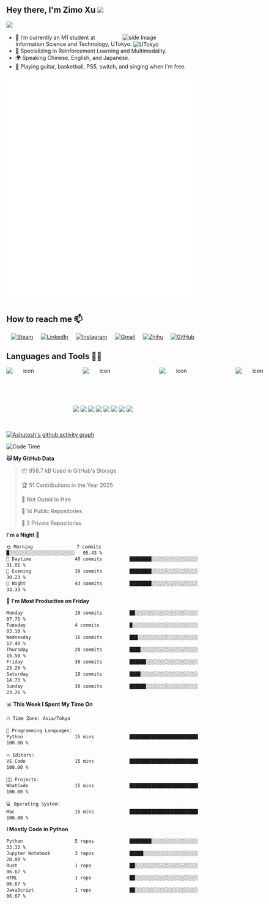 
  ## Hey there, I'm Zimo Xu  <img src="https://github.com/sciencepal/sciencepal/blob/master/assets/Hi.gif" width="29px">
  ![](https://komarev.com/ghpvc/?username=moviw&label=Profile%20Visits&color=blue&style=for-the-badge)
  
<img src="https://user-images.githubusercontent.com/74038190/225813708-98b745f2-7d22-48cf-9150-083f1b00d6c9.gif" alt="side Image" align="right" width="200" height="auto" />

  - 🔭 I’m currently an M1 student at Information Science and Technology, UTokyo. <img src="https://www.kindpng.com/picc/m/749-7498402_university-of-tokyo-logo-hd-png-download.png" alt="UTokyo" style="height: 20px; vertical-align: middle;">
  - 🌱 Specializing in Reinforcement Learning and Multimodality.
  - 🌍 Speaking Chinese, English, and Japanese.
  - 🥳 Playing guitar, basketball, PS5, switch, and singing when I'm free.


![](https://raw.githubusercontent.com/moviw/moviw/output/generated/overview.svg)
![](https://raw.githubusercontent.com/moviw/moviw/output/generated/languages.svg)

  ## How to reach me 📫 

  
<div style="display: flex; justify-content: center; gap: 20px;">
  <a href="https://steamcommunity.com/profiles/76561198339080756/" target="_blank">
    <img src="https://upload.wikimedia.org/wikipedia/commons/8/83/Steam_icon_logo.svg" width="40px" alt="Steam" />
  </a>
  <a href="https://www.linkedin.com/in/%E5%AD%90%E5%A2%A8-%E8%AE%B8-0571a5335/" target="_blank">
    <img src="https://img.icons8.com/color/48/000000/linkedin.png" width="40px" alt="LinkedIn" />
  </a>
  <a href="https://www.instagram.com/movix333/" target="_blank">
    <img src="https://img.icons8.com/fluent/48/000000/instagram-new.png" width="40px" alt="Instagram" />
  </a>
  <a href="mailto:xvzimo@gmail.com">
    <img src="https://img.icons8.com/?size=100&id=P7UIlhbpWzZm&format=png&color=000000" width="40px" alt="Gmail" />
  </a>
  <a href="https://www.zhihu.com/people/Movix333" target="_blank">
    <img src="https://img.icons8.com/?size=100&id=2Sk9rPFlL-fu&format=png&color=228BE6" width="40px" alt="Zhihu" />
  </a>
  <a href="https://github.com/Moviw" target="_blank">
    <img src="https://img.icons8.com/?size=100&id=52539&format=png&color=000000" width="40px" alt="GitHub" />
  </a>
</div>

  ## Languages and Tools 🧑‍💻

<div style="display: flex; margin: 0 auto; width: fit-content;" align="center">
  <img src="https://techstack-generator.vercel.app/python-icon.svg" alt="icon" width="100" style="width: 100px; height: 100px; margin-right: 100px; margin-bottom: 0px;" />
  <img src="https://techstack-generator.vercel.app/raspberrypi-icon.svg" alt="icon" width="100" style="width: 100px; height: 100px; margin-right: 100px; margin-bottom: 0px;" />
  <img src="https://techstack-generator.vercel.app/cpp-icon.svg" alt="icon" width="100" style="width: 100px; height: 100px; margin-right: 100px; margin-bottom: 0px;" />
  <img src="https://techstack-generator.vercel.app/js-icon.svg" alt="icon" width="100" style="width: 100px; height: 100px; margin-right: 100px; margin-bottom: 0px;" />
  <img src="https://techstack-generator.vercel.app/ts-icon.svg" alt="icon" width="100" style="width: 100px; height: 100px; margin-right: 100px; margin-bottom: 0px;" />
  <img src="https://techstack-generator.vercel.app/prettier-icon.svg" alt="icon" width="100" style="width: 100px; height: 100px; margin-right: 0px; margin-bottom: 0px;" />
</div>
  
<div align="center">
<img src="https://user-images.githubusercontent.com/74038190/212257468-1e9a91f1-b626-4baa-b15d-5c385dfa7ed2.gif" width="100">
<img src="https://user-images.githubusercontent.com/74038190/212257465-7ce8d493-cac5-494e-982a-5a9deb852c4b.gif" width="100">
<img src="https://user-images.githubusercontent.com/74038190/212257463-4d082cb4-7483-4eaf-bc25-6dde2628aabd.gif" width="100">
<img src="https://user-images.githubusercontent.com/74038190/212257460-738ff738-247f-4445-a718-cdd0ca76e2db.gif" width="100">
<img src="https://user-images.githubusercontent.com/74038190/212281775-b468df30-4edc-4bf8-a4ee-f52e1aaddc86.gif" width="100">
<img src="https://user-images.githubusercontent.com/74038190/212281780-0afd9616-8310-46e9-a898-c4f5269f1387.gif" width="100">
<img src="https://github.com/Anmol-Baranwal/Cool-GIFs-For-GitHub/assets/74038190/3fb2cdf6-8920-462e-87a4-95af376418aa" width="100">
<img src="https://github.com/Anmol-Baranwal/Cool-GIFs-For-GitHub/assets/74038190/de038172-e903-4951-926c-755878deb0b4" width="100">
</div>
<br><br>  

[![Ashutosh's github activity graph](https://github-readme-activity-graph.vercel.app/graph?username=moviw&theme=github-compact)](https://github.com/ashutosh00710/github-readme-activity-graph)


<!--START_SECTION:waka-->
![Code Time](http://img.shields.io/badge/Code%20Time-438%20hrs%2025%20mins-blue)

**🐱 My GitHub Data** 

> 📦 958.7 kB Used in GitHub's Storage 
 > 
> 🏆 51 Contributions in the Year 2025
 > 
> 🚫 Not Opted to Hire
 > 
> 📜 14 Public Repositories 
 > 
> 🔑 5 Private Repositories 
 > 
**I'm a Night 🦉** 

```text
🌞 Morning                7 commits           █░░░░░░░░░░░░░░░░░░░░░░░░   05.43 % 
🌆 Daytime                40 commits          ████████░░░░░░░░░░░░░░░░░   31.01 % 
🌃 Evening                39 commits          ████████░░░░░░░░░░░░░░░░░   30.23 % 
🌙 Night                  43 commits          ████████░░░░░░░░░░░░░░░░░   33.33 % 
```
📅 **I'm Most Productive on Friday** 

```text
Monday                   10 commits          ██░░░░░░░░░░░░░░░░░░░░░░░   07.75 % 
Tuesday                  4 commits           █░░░░░░░░░░░░░░░░░░░░░░░░   03.10 % 
Wednesday                16 commits          ███░░░░░░░░░░░░░░░░░░░░░░   12.40 % 
Thursday                 20 commits          ████░░░░░░░░░░░░░░░░░░░░░   15.50 % 
Friday                   30 commits          ██████░░░░░░░░░░░░░░░░░░░   23.26 % 
Saturday                 19 commits          ████░░░░░░░░░░░░░░░░░░░░░   14.73 % 
Sunday                   30 commits          ██████░░░░░░░░░░░░░░░░░░░   23.26 % 
```


📊 **This Week I Spent My Time On** 

```text
🕑︎ Time Zone: Asia/Tokyo

💬 Programming Languages: 
Python                   15 mins             █████████████████████████   100.00 % 

🔥 Editors: 
VS Code                  15 mins             █████████████████████████   100.00 % 

🐱‍💻 Projects: 
WhatCode                 15 mins             █████████████████████████   100.00 % 

💻 Operating System: 
Mac                      15 mins             █████████████████████████   100.00 % 
```

**I Mostly Code in Python** 

```text
Python                   5 repos             ████████░░░░░░░░░░░░░░░░░   33.33 % 
Jupyter Notebook         3 repos             █████░░░░░░░░░░░░░░░░░░░░   20.00 % 
Rust                     1 repo              ██░░░░░░░░░░░░░░░░░░░░░░░   06.67 % 
HTML                     1 repo              ██░░░░░░░░░░░░░░░░░░░░░░░   06.67 % 
JavaScript               1 repo              ██░░░░░░░░░░░░░░░░░░░░░░░   06.67 % 
```




<!--END_SECTION:waka-->
